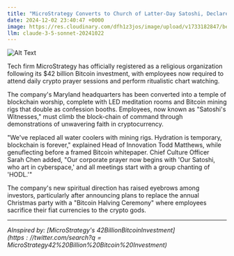 ```yaml
---
title: "MicroStrategy Converts to Church of Latter-Day Satoshi, Declares Bitcoin Holy Scripture"
date: 2024-12-02 23:40:47 +0000
image: https://res.cloudinary.com/dfh1z3jos/image/upload/v1733182847/be4z9nutfk1tgztc7lfg.jpg
llm: claude-3-5-sonnet-20241022
---
```

![Alt Text](https://res.cloudinary.com/dfh1z3jos/image/upload/v1733182847/be4z9nutfk1tgztc7lfg.jpg "A group of enthusiastic crypto-evangelists dressed in futuristic robes stands around a large, glowing Bitcoin symbol that resembles a pulpit. They hold up glowing tablets displaying Bitcoin scripture while a congregation of people in casual attire looks on in awe, some taking notes. In the background, a stained-glass window features Satoshi Nakamoto depicted as a divine figure, casting light on the scene, photographic style.")

Tech firm MicroStrategy has officially registered as a religious organization following its $42 billion Bitcoin investment, with employees now required to attend daily crypto prayer sessions and perform ritualistic chart watching.

The company's Maryland headquarters has been converted into a temple of blockchain worship, complete with LED meditation rooms and Bitcoin mining rigs that double as confession booths. Employees, now known as "Satoshi's Witnesses," must climb the block-chain of command through demonstrations of unwavering faith in cryptocurrency.

"We've replaced all water coolers with mining rigs. Hydration is temporary, blockchain is forever," explained Head of Innovation Todd Matthews, while genuflecting before a framed Bitcoin whitepaper. Chief Culture Officer Sarah Chen added, "Our corporate prayer now begins with 'Our Satoshi, who art in cyberspace,' and all meetings start with a group chanting of 'HODL.'"

The company's new spiritual direction has raised eyebrows among investors, particularly after announcing plans to replace the annual Christmas party with a "Bitcoin Halving Ceremony" where employees sacrifice their fiat currencies to the crypto gods.

---
*AInspired by: [MicroStrategy's $42 Billion Bitcoin Investment](https://twitter.com/search?q=MicroStrategy%27s%20$42%20Billion%20Bitcoin%20Investment)*
